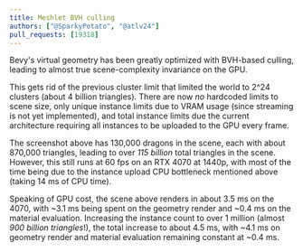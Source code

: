 ```yaml
---
title: Meshlet BVH culling
authors: ["@SparkyPotato", "@atlv24"]
pull_requests: [19318]
---
```


Bevy's virtual geometry has been greatly optimized with BVH-based culling, leading to almost true scene-complexity invariance on the GPU.

This gets rid of the previous cluster limit that limited the world to 2^24 clusters (about 4 billion triangles). 
There are now *no* hardcoded limits to scene size, only unique instance limits due to VRAM usage (since streaming is not yet implemented), 
and total instance limits due the current architecture requiring all instances to be uploaded to the GPU every frame.

The screenshot above has 130,000 dragons in the scene, each with about 870,000 triangles, leading to over *115 billion* total triangles in the scene.
However, this still runs at 60 fps on an RTX 4070 at 1440p, with most of the time being due to the instance upload CPU bottleneck mentioned above (taking 14 ms of CPU time).

Speaking of GPU cost, the scene above renders in about 3.5 ms on the 4070, with ~3.1 ms being spent on the geometry render and ~0.4 ms on the material evaluation.
Increasing the instance count to over 1 million (almost *900 billion triangles*!), the total increase to about 4.5 ms, with ~4.1 ms on geometry render and material evaluation remaining constant at ~0.4 ms.
